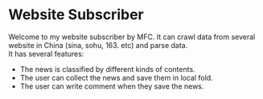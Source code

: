 Website Subscriber
====
Welcome to my website subscriber by MFC. It can crawl data from several website in China (sina, sohu, 163. etc) and parse data.<br>
It has several features:<br>
* The news is classified by different kinds of contents.
* The user can collect the news and save them in local fold.
* The user can write comment when they save the news.
